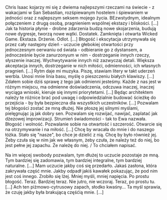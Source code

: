 Chris Isaac kojarzy mi się z dwiema najlepszymi rzeczami na świecie - z wakacjami w San Sebastian, rozśpiewanym hostelem i śpiewaniem w jedności oraz z najlepszym seksem mojego życia. BEzwstydnym, idealnym połączeniem z drugą osobą, pragnieniem wspólnej ekstazy i bliskości.
[...]
Jak ta historia płynie - drobne zdarzenia budzą nowe skojarzenia, budują nowe dygresje, tworzą nowe wątki.
Dostatek.
Zamknięta i otwarta Wicked Game.
Ekstaza. Drżenie. Odlot.
[...]
Błogość i ekscytacja utrzymywała się przez cały następny dzień - uczucie głebokiej otwartości
przy jednoczesnym oerwaniu od świata - odbieranie go z dystansem, a jednocześnie bycie zanurzonyum w nim - dostrzeganie innych rzeczy, słyszenie inaczej. Wychwytywanie innych niż zazwyczaj detali. Większa akceptacja innych, dostrzeganie w nich miłości, odmienności, ich własnych pragnień.
[...]
Rytm daje mi muzyka. Piszę, stawiam litery w takt uderzeń werbla. Unosi mnie linia basu, myślę o pieszczeniu białych klawiszy.
[...]
Zdałem sobie dziś sprawę z tego jak odmienni jesteśmy. Każde z nas jest w różnym miejscu, ma odmienne doświadczenia, odczuwa inaczej, inaczej wyciąga wnioski, kieruje się innymi priorytetami.
[...]
Będąc architektem należy te różnice brać pod uwagę i odpowiedzialnie budować ścieżkę do przejścia - by była bezpieczna dla wszystkich uczestników.
[...]
Pozwalam tej błogości zostać ze mną dłużej.
Nie płoszę jej silnymi myślami, pielęgnując ją jak dobry sen.
Pozwalam się rozwijać, nawijać, zaplatać jak dżezowej improwizacji. Strumień świadomości - tak to Ewa nazwała.
Błogość i wolność.
Pozwalanie sobie na otwartość i szczerość.
Otwarcie się na otrzymywanie i na miłość.
[...]
Chcę by wracała do mnie i do naszego łóżka.
Stało się "nasze", bo chce je dzielić z nią.
Chcę by było również jej. Żeby czuła się w nim jak we własnym, żeby czuła, że należy też do niej, bo jest pełne jej zapachu.
Że należę do niej. / To chciałem napisać.

Na im więcej swobody pozwalam, tym dłużej to uczucie pozostaje ze mną. Tym bardziej się zadomawia, tym bardziej integralne, tym bardziej naturalne.
[...]
Mam uczucie jakby coś się przedarło. Jakaś zasłona, która zakrywała część mnie. Jakby odpadł jakiś kawałek pokazując, że pod nim jest coś innego. Zrobiło się lżej. Mniej myśli, mniej napięcia.
Po prostu błogość.
Teraz.
Bardziej teraz.
Nie jutro, nie wczoraj. Teraz, po prostu tu.
[...]
Ach ten piżmowo-cytrusowy zapach, słodko kwaśny...
Ta myśl sprawia, że czuję jakby była brakującą częśćią mnie.
[...]
